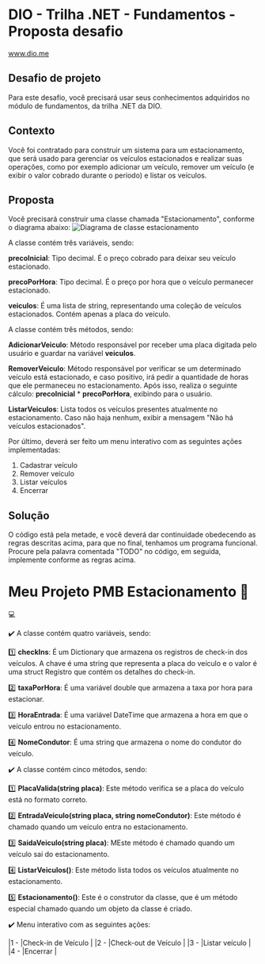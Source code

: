 # DIO - Trilha .NET - Fundamentos - Proposta desafio
www.dio.me

## Desafio de projeto
Para este desafio, você precisará usar seus conhecimentos adquiridos no módulo de fundamentos, da trilha .NET da DIO.

## Contexto
Você foi contratado para construir um sistema para um estacionamento, que será usado para gerenciar os veículos estacionados e realizar suas operações, como por exemplo adicionar um veículo, remover um veículo (e exibir o valor cobrado durante o período) e listar os veículos.

## Proposta
Você precisará construir uma classe chamada "Estacionamento", conforme o diagrama abaixo:
![Diagrama de classe estacionamento](diagrama_classe_estacionamento.png)

A classe contém três variáveis, sendo:

**precoInicial**: Tipo decimal. É o preço cobrado para deixar seu veículo estacionado.

**precoPorHora**: Tipo decimal. É o preço por hora que o veículo permanecer estacionado.

**veiculos**: É uma lista de string, representando uma coleção de veículos estacionados. Contém apenas a placa do veículo.

A classe contém três métodos, sendo:

**AdicionarVeiculo**: Método responsável por receber uma placa digitada pelo usuário e guardar na variável **veiculos**.

**RemoverVeiculo**: Método responsável por verificar se um determinado veículo está estacionado, e caso positivo, irá pedir a quantidade de horas que ele permaneceu no estacionamento. Após isso, realiza o seguinte cálculo: **precoInicial** * **precoPorHora**, exibindo para o usuário.

**ListarVeiculos**: Lista todos os veículos presentes atualmente no estacionamento. Caso não haja nenhum, exibir a mensagem "Não há veículos estacionados".

Por último, deverá ser feito um menu interativo com as seguintes ações implementadas:
1. Cadastrar veículo
2. Remover veículo
3. Listar veículos
4. Encerrar


##  Solução 
O código está pela metade, e você deverá dar continuidade obedecendo as regras descritas acima, para que no final, tenhamos um programa funcional. Procure pela palavra comentada "TODO" no código, em seguida, implemente conforme as regras acima.

# Meu Projeto PMB Estacionamento :blue_car:
:computer:

:heavy_check_mark: A classe contém quatro variáveis, sendo:

:one:
**checkIns**: É um Dictionary que armazena os registros de check-in dos veículos. A chave é uma string que representa a placa do veículo e o valor é uma struct Registro que contém os detalhes do check-in.

:two:
**taxaPorHora**: É uma variável double que armazena a taxa por hora para estacionar.

:three:
**HoraEntrada**: É uma variável DateTime que armazena a hora em que o veículo entrou no estacionamento.

:four:
**NomeCondutor**: É uma string que armazena o nome do condutor do veículo.


:heavy_check_mark: A classe contém cinco métodos, sendo:

:one:
**PlacaValida(string placa)**:  Este método verifica se a placa do veículo está no formato correto.

:two:
**EntradaVeiculo(string placa, string nomeCondutor)**: Este método é chamado quando um veículo entra no estacionamento.

:three:
**SaidaVeiculo(string placa)**: MEste método é chamado quando um veículo sai do estacionamento.

:four:
**ListarVeiculos()**:  Este método lista todos os veículos atualmente no estacionamento.

:five:
**Estacionamento()**:  Este é o construtor da classe, que é um método especial chamado quando um objeto da classe é criado.

:heavy_check_mark: Menu interativo com as seguintes ações:

|1 - |Check-in de Veículo |
|2 - |Check-out de Veículo |
|3 - |Listar veículo |
|4 - |Encerrar |